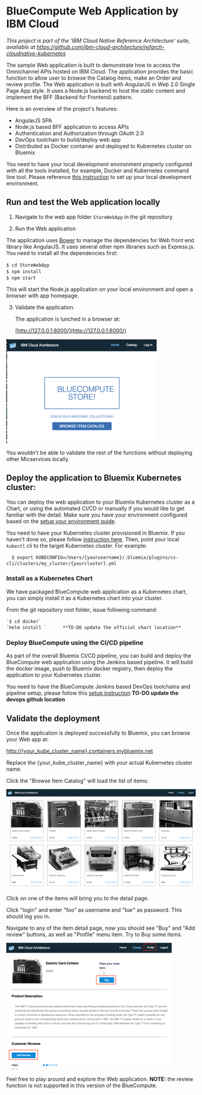 # BlueCompute Web Application by IBM Cloud

*This project is part of the 'IBM Cloud Native Reference Architecture' suite, available at
https://github.com/ibm-cloud-architecture/refarch-cloudnative-kubernetes*

The sample Web application is built to demonstrate how to access the Omnichannel APIs hosted on IBM Cloud. The application provides the basic function to allow user to browse the Catalog items, make an Order and review profile. The Web application is built with AngularJS in Web 2.0 Single Page App style. It uses a Node.js backend to host the static content and implement the BFF (Backend for Frontend) pattern.

Here is an overview of the project's features:
- AngularJS SPA
- Node.js based BFF application to access APIs
- Authentication and Authorization through OAuth 2.0
- DevOps toolchain to build/deploy web app
- Distributed as Docker container and deployed to Kubernetes cluster on Bluemix

You need to have your local development environment properly configured with all the tools installed, for example, Docker and Kubernetes command line tool. Please reference [this instruction](https://github.com/ibm-cloud-architecture/refarch-cloudnative-kubernetes/tree/kube-int#step-1-environment-setup) to set up your local development environment.

## Run and test the Web application locally

1. Navigate to the web app folder `StoreWebApp` in the git repository.

2. Run the Web application

  The application uses [Bower](https://bower.io/) to manage the dependencies for Web front end library like AngularJS. It uses several other npm libraries such as Express.js. You need to install all the dependencies first:

   `$ cd StoreWebApp`  
   `$ npm install`  
   `$ npm start`    

   This will start the Node.js application on your local environment and open a browser with app homepage.

3. Validate the application.

   The application is lunched in a browser at:

   [http://127.0.0.1:8000/](http://127.0.0.1:8000/)

  ![BlueCompute List](static/imgs/bluecompute_web_home.png?raw=true)

  You wouldn't be able to validate the rest of the functions without deploying other Micservices locally.


## Deploy the application to Bluemix Kubernetes cluster:

You can deploy the web application to your Bluemix Kubernetes cluster as a Chart, or using the automated CI/CD or manually if you would like to get familiar with the detail. Make sure you have your environment configured based on the [setup your environment guide](https://github.com/ibm-cloud-architecture/refarch-cloudnative-kubernetes/tree/kube-int#step-1-environment-setup).

You need to have your Kubernetes cluster provisioned in Bluemix. If you haven't done so, please follow [instruction here](https://github.com/ibm-cloud-architecture/refarch-cloudnative-kubernetes/tree/kube-int#step-2-provision-a-kubernetes-cluster-on-ibm-bluemix-container-service). Then, point your local `kubectl` cli to the target Kubernetes cluster. For example:

```
  $ export KUBECONFIG=/Users/{yourusername}/.bluemix/plugins/cs-cli/clusters/my_cluster/{yourcluster}.yml
```

### Install as a Kubernetes Chart

We have packaged BlueCompute web application as a Kubernetes chart, you can simply install it as a Kubernetes chart into your cluster.

From the git repository root folder, issue following command:

    `$ cd docker`  
    `helm install `      **TO-DO update the official chart location**

### Deploy BlueCompute using the CI/CD pipeline

As part of the overall Bluemix CI/CD pipeline, you can build and deploy the BlueCompute web application using the Jenkins based pipeline. It will build the docker image, push to Bluemix docker registry, then deploy the application to your Kubernetes cluster.

You need to have the BlueCompute Jenkins based DevOps toolchains and pipeline setup, please follow this [setup instruction]() **TO-DO update the devops github location**



## Validate the deployment


Once the application is deployed successfully to Bluemix, you can browse your Web app at:

[http://{your_kube_cluster_name}.containers.mybluemix.net](http://{your_kube_cluster_name}.containers.mybluemix.net)

Replace the {your_kube_cluster_name} with your actual Kubernetes cluster name.

Click the "Browse Item Catalog" will load the list of items:

![BlueCompute Detail](static/imgs/bluemix_25.png?raw=true)

Click on one of the items will bring you to the detail page.

Click "login" and enter "foo" as username and "bar" as password. This should log you in.

Navigate to any of the item detail page, now you should see "Buy" and "Add review" buttons, as well as "Profile" menu item. Try to Buy some items.

![BlueCompute Buy](static/imgs/bluecompute_web_buy.png?raw=true)


Feel free to play around and explore the Web application.
**NOTE:** the review function is not supported in this version of the BlueCompute.

